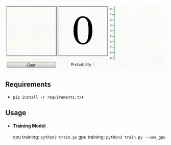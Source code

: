 

![Digit Recognition](./demo.gif)



## Requirements
- `pip install -r requirements.txt`

## Usage

- #### Training Model
  cpu training: `python3 train.py`
  gpu training: `python3 train.py --use_gpu`

